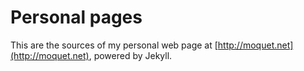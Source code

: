 # Personal pages

This are the sources of my personal web page at [http://moquet.net](http://moquet.net),
powered by Jekyll.

